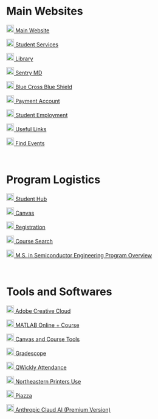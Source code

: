 # Main Websites
<p><img src="https://clipground.com/images/northeastern-university-logo-clipart-2.png" width="20" height="20"><a href="https://coe.northeastern.edu/academic-programs/ms-scde/" target="_blank"> Main Website</a></p>
<p><img src="https://clipground.com/images/northeastern-university-logo-clipart-2.png" width="20" height="20"><a href="https://service.northeastern.edu/appointments" target="_blank"> Student Services</a></p>
<p><img src="https://clipground.com/images/northeastern-university-logo-clipart-2.png" width="20" height="20"><a href="https://library.northeastern.edu/" target="_blank"> Library</a></p>
<p><img src="https://clipground.com/images/northeastern-university-logo-clipart-2.png" width="20" height="20"><a href="https://mysentrymd.com/SAML/SP/Login/NU" target="_blank"> Sentry MD</a></p>
<p><img src="https://clipground.com/images/northeastern-university-logo-clipart-2.png" width="20" height="20"><a href="https://member.bluecrossma.com/home" target="_blank"> Blue Cross Blue Shield</a></p>
<p><img src="https://clipground.com/images/northeastern-university-logo-clipart-2.png" width="20" height="20"><a href="https://northeastern.myflywire.com/accountSummary" target="_blank"> Payment Account</a></p>
<p><img src="https://clipground.com/images/northeastern-university-logo-clipart-2.png" width="20" height="20"><a href="https://studentemployment.northeastern.edu/" target="_blank"> Student Employment</a></p>
<p><img src="https://clipground.com/images/northeastern-university-logo-clipart-2.png" width="20" height="20"><a href="https://www.husker.nu/" target="_blank"> Useful Links</a></p>
<p><img src="https://clipground.com/images/northeastern-university-logo-clipart-2.png" width="20" height="20"><a href="https://neu.campuslabs.com/engage/" target="_blank"> Find Events</a></p>

<br>

# Program Logistics
<p><img src="https://clipground.com/images/northeastern-university-logo-clipart-2.png" width="20" height="20"><a href="https://student.me.northeastern.edu/" target="_blank"> Student Hub</a></p>
<p><img src="https://clipground.com/images/northeastern-university-logo-clipart-2.png" width="20" height="20"><a href="https://northeastern.instructure.com/" target="_blank"> Canvas</a></p>
<p><img src="https://clipground.com/images/northeastern-university-logo-clipart-2.png" width="20" height="20"><a href="https://nubanner.neu.edu/StudentRegistrationSsb/ssb/registration" target="_blank"> Registration</a></p>
<p><img src="https://clipground.com/images/northeastern-university-logo-clipart-2.png" width="20" height="20"><a href="https://searchneu.com/NEU" target="_blank"> Course Search</a></p>
<p><img src="https://clipground.com/images/northeastern-university-logo-clipart-2.png" width="20" height="20"><a href="https://dantevasudevan.github.io/docs/Graduate_Program.pdf" target="_blank"> M.S. in Semiconductor Engineering Program Overview</a></p>

<br>

# Tools and Softwares

<p><img src="https://i.ibb.co/6cy2pQ4c/Screenshot-2025-08-31-170731.png" width="20" height="20"><a href="https://adobe.northeastern.edu/" target="_blank"> Adobe Creative Cloud</a></p>
<p><img src="https://external-content.duckduckgo.com/iu/?u=https%3A%2F%2Flogonoid.com%2Fimages%2Fmatlab-logo.png&f=1&nofb=1&ipt=34c565db809814413dedf80b5f802275a74f75ed7a54012153432eac8578aee0" width="20" height="20"><a href="https://matlab.mathworks.com/" target="_blank"> MATLAB Online + Course</a></p>
<p><img src="https://external-content.duckduckgo.com/iu/?u=https%3A%2F%2Fteachwell.auckland.ac.nz%2Ffiles%2F2022%2F08%2Fcanvas-by-instructure-logo-2.png&f=1&nofb=1&ipt=e32fb29ee369396c606f6c876780526355b3a19af82b17fe59a9489332f11c94" width="20" height="20"><a href="https://northeastern.instructure.com/courses/186200/pages/canvas-integrated-tools?module_item_id=11986719" target="_blank"> Canvas and Course Tools</a></p>
<p><img src="https://external-content.duckduckgo.com/iu/?u=https%3A%2F%2Fdtei.uci.edu%2Ffiles%2F2021%2F10%2FGradescope.png&f=1&nofb=1&ipt=27903ff970674ec215b2b64c93b39b324066e95db35fd45a4c17d3f907e598ae" width="20" height="20"><a href="https://www.gradescope.com/account" target="_blank"> Gradescope</a></p>
<p><img src="https://external-content.duckduckgo.com/iu/?u=https%3A%2F%2Fmedia.licdn.com%2Fdms%2Fimage%2Fv2%2FD4E0BAQHZAI7IrlTitg%2Fcompany-logo_200_200%2Fcompany-logo_200_200%2F0%2F1720036227463%2Fqwickly_logo%3Fe%3D2147483647%26v%3Dbeta%26t%3D7iPkCLrfUKz53yPywX7LBZRSN-emxguv-_VmvXbpmFU&f=1&nofb=1&ipt=a9361729addb88ad810803eab2a7963a79f0505017a3945bdf44d3e1011e6ed4" width="20" height="20"><a href="https://northeastern.instructure.com/courses/186200/external_tools/31006?display=borderless" target="_blank"> QWickly Attendance</a></p>
<p><img src="https://external-content.duckduckgo.com/iu/?u=https%3A%2F%2Fshmector.com%2F_ph%2F12%2F40812526.png&f=1&nofb=1&ipt=45aed1451c9dec5e6d32a94c7a07f53ca69980bfcdb1498878fc9f8e80b58cd2" width="20" height="20"><a href="https://papercut.northeastern.edu/app?service=page/UserSummary" target="_blank"> Northeastern Printers Use</a></p>
<p><img src="https://play-lh.googleusercontent.com/ZuRcHP9LIf2JhP-jo9l2p-zphKsM7c4UYFcmBEgo1VGpglLGVQsdh0ebXkpeeLPQ5eQ=w480-h960" width="20" height="20"><a href="https://piazza.com/northeastern" target="_blank"> Piazza</a></p>
<p><img src="https://external-content.duckduckgo.com/iu/?u=https%3A%2F%2Ffreepnglogo.com%2Fimages%2Fall_img%2Fclaude-ai-icon-65aa.png&f=1&nofb=1&ipt=73a89d06c667803e1b5f84d4b9aa719324b29261f69b5309ea9135bacdac546c" width="20" height="20"><a href="https://claude.ai/new" target="_blank"> Anthropic Claud AI (Premium Version)</a></p>
